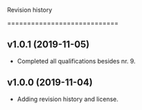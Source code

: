 Revision history

============================

## v1.0.1 (2019-11-05)

-   Completed all qualifications besides nr. 9.

## v1.0.0 (2019-11-04)

-   Adding revision history and license.
